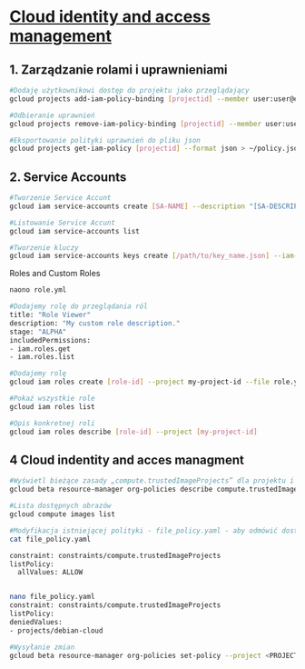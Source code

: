 # [Cloud identity and access management](https://szkolachmury.pl/google-cloud-platform-droga-architekta/tydzien-4-cloud-identity-and-access-management/)

## 1. Zarządzanie rolami i uprawnieniami
```bash
#Dodaję użytkownikowi dostęp do projektu jako przeglądający
gcloud projects add-iam-policy-binding [projectid] --member user:user@example.com --role roles/viewer
```

```bash
#Odbieranie uprawnień
gcloud projects remove-iam-policy-binding [projectid] --member user:user@example.com --role roles/viewer
```

```bash
#Eksportowanie polityki uprawnień do pliku json
gcloud projects get-iam-policy [projectid] --format json > ~/policy.json
```
## 2. Service Accounts
```bash
#Tworzenie Service Accunt
gcloud iam service-accounts create [SA-NAME] --description "[SA-DESCRIPTION]" --display-name "[SA-DISPLAY-NAME]"
```

```bash
#Listowanie Service Accunt
gcloud iam service-accounts list
```

```bash
#Tworzenie kluczy 
gcloud iam service-accounts keys create [/path/to/key_name.json] --iam-account [SA-NAME]@[PROJECT-ID].iam.gserviceaccount.com
```

Roles and Custom Roles
```bash
naono role.yml

#Dodajemy rolę do przeglądania ról
title: "Role Viewer"
description: "My custom role description."
stage: "ALPHA"
includedPermissions:
- iam.roles.get
- iam.roles.list
```

```bash
#Dodajemy rolę 
gcloud iam roles create [role-id] --project my-project-id --file role.yaml
```

```bash
#Pokaż wszystkie role
gcloud iam roles list
```

```bash
#Opis konkretnej roli
gcloud iam roles describe [role-id] --project [my-project-id]
```

## 4 Cloud indentity and acces managment
```bash
#Wyświetl bieżące zasady „compute.trustedImageProjects” dla projektu i zapisanie ich w pliku
gcloud beta resource-manager org-policies describe compute.trustedImageProjects --effective  --project <PROJECT_ID> > file_policy.yaml
```
```bash
#Lista dostępnych obrazów
gcloud compute images list
```

```bash
#Modyfikacja istniejącej polityki - file_policy.yaml - aby odmówić dostęppu do wybranych obrazów
cat file_policy.yaml 

constraint: constraints/compute.trustedImageProjects
listPolicy:
  allValues: ALLOW


nano file_policy.yaml
constraint: constraints/compute.trustedImageProjects
listPolicy:
deniedValues:
- projects/debian-cloud
```
```bash
#Wysyłanie zmian    
gcloud beta resource-manager org-policies set-policy --project <PROJECT_ID> file_policy.yaml
```

